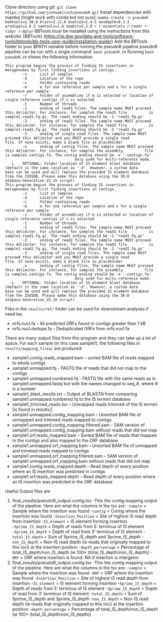 Clone directory using git: `git clone https://github.com/joshuakirsch/pseudoR.git`
Install dependencies with mamba [might work with conda but not sure]: 
`mamba create -n pseudoR bedtools=2.30.0 blast=2.12.0 bowtie2=2.4.5 mosdepth=0.3.3 prodigal=2.6.3 samtools=1.6 seqkit=2.2.0 r r-essentials r-readr r-tidyr r-dplyr`
BBTools must be installed using the instructions from this website: [BBTools] (https://jgi.doe.gov/data-and-tools/software-tools/bbtools/bb-tools-user-guide/installation-guide/)
Add the BBTools folder to your $PATH variable before running the pseudoR pipeline
pseudoR pipeline can be run with a single command:
`bash pseudoR.sh`
Running `bash pseudoR.sh` shows the following information:
```
This program begins the process of finding IS insertions in metagenomes by first finding insertions in contigs.
        -s      List of samples
        -d      Location of the repo
        -c      Folder containing reads
        -m      m for one reference per sample and s for a single reference per sample
        -r      Folder of assemblies if m is selected or location of single reference contigs if s is selected
        -t      Number of threads
        -1      ending of read1 files. The sample name MUST proceed this delimiter. For instance, for sample1 the read1 file          is sample1.read1.fq.gz. The read1 ending should be -1 'read1.fq.gz'
        -2      ending of read2 files. The sample name MUST proceed this delimiter. For instance, for sample1 the read2 file          is sample1.read2.fq.gz. The read1 ending should be -2 'read2.fq.gz'
        -3      ending of single read files. The sample name MUST proceed this delimiter and you MUST provide a single read          file. If none exists, make a blank file as placeholder
        -x      ending of contig files. The sample name MUST proceed this delimiter. For instance, for sample1 the assembly          file is sample1.contigs.fa. The contig ending should be -x '.contigs.fa'
                                Only used for multi-reference mode.
  -i    OPTIONAL: Folder location of IS element blast database (default is the same location as '-d'. However, a custom data         base can be used and will replace the provided IS element database from the ISOSDB. Please make this database using the IR-D         atabase-Generation_V2.sh script)
This program begins the process of finding IS insertions in metagenomes by first finding insertions in contigs.
        -s      List of samples
        -d      Location of the repo
        -c      Folder containing reads
        -m      m for one reference per sample and s for a single reference per sample
        -r      Folder of assemblies if m is selected or location of single reference contigs if s is selected
        -t      Number of threads
        -1      ending of read1 files. The sample name MUST proceed this delimiter. For instance, for sample1 the read1 file          is sample1.read1.fq.gz. The read1 ending should be -1 'read1.fq.gz'
        -2      ending of read2 files. The sample name MUST proceed this delimiter. For instance, for sample1 the read2 file          is sample1.read2.fq.gz. The read1 ending should be -2 'read2.fq.gz'
        -3      ending of single read files. The sample name MUST proceed this delimiter and you MUST provide a single read          file. If none exists, make a blank file as placeholder
        -x      ending of contig files. The sample name MUST proceed this delimiter. For instance, for sample1 the assembly          file is sample1.contigs.fa. The contig ending should be -x '.contigs.fa'
                                Only used for multi-reference mode.
  -i    OPTIONAL: Folder location of IS element blast database (default is the same location as '-d'. However, a custom data         base can be used and will replace the provided IS element database from the ISOSDB. Please make this database using the IR-D         atabase-Generation_V2.sh script)

```
Files in the `results/ref/` folder can be used for downstream analyses if need be:
* orfs.nucl.fa – All predicted ORFs found in contigs greater than 1 kB
* orfs.nucl.dedupe.fa – Deduplicated ORFs from orfs.nucl.fa

There are many output files from this program and they can take up a lot of space. For each sample (in this case sample1), the following files in `results/mapping_files/` are produced:
* sample1.contig.reads_mapped.bam – sorted BAM file of reads mapped to whole contigs
* sample1.unmapped.fq – FASTQ file of reads that did not map to the contigs
* sample1.unmapped.numbered.fq  - FASTQ file with the same reads as in sample1.unmapped.fastq but with the names changed to seq_#, where # is a number
* sample1_blast_results.txt – Output of BLASTN from comparing sample1.unmapped.numbered.fq  to the IS termini database
* sample1_trimmed_reads.tsv – Unmapped reads trimmed of the IS termini [is found in results/]
* sample1.unmapped.contig_mapping.bam – Unsorted BAM file of unmapped and trimmed reads mapped to contigs
* sample1.unmapped.contig_mapping.filtered.sam – SAM version of sample1.unmapped.contig_mapping.bam without reads that did not map
* sample1.orf.reads_mapped.bam – Sorted BAM file of reads that mapped to the contigs and also mapped to the ORF database
* sample1.unmapped.orf_mapping.bam – Unsorted BAM file of unmapped and trimmed reads mapped to contigs
* sample1.unmapped.orf_mapping.filtered.sam – SAM version of sample1.unmapped.orf_mapping.bam without reads that did not map
* sample1.contig.reads_mapped.depth – Read depth of every position where an IS insertion was predicted in contigs
* sample1.orf.reads_mapped.depth – Read depth of every position where an IS insertion was predicted in the ORF database

Useful Output files are 
1. final_results/pseudoR_output.contig.tsv
	-This the contig mapping output of the pipeline. Here are what the columns in the tsv are:
		-`sample` = Sample where the insertion was found
		-`contig` = Contig where the insertion was found
		-`Insertion_Position` = Site of highest IS read depth from insertion
		-`IS_element` = IS element forming insertion
		-`5prime_IS_depth` = Depth of reads from 5' terminus of IS element
		-`3prime_IS_depth` = Depth of read from 3' terminus of IS element
		-`total_IS_depth` = Sum of 5prime_IS_depth and 3prime_IS_depth
		-`non_IS_depth` = Non-IS read depth (ie reads that originally mapped to this loci) at the insertion position
		-`depth_percentage`  = Percentage of total_IS_depth/non_IS_depth (ie 100* (total_IS_depth/non_IS_depth))
		-`ORF` = ORF where insertion is found. NA if insertion is intergenic
1. final_results/pseudoR_output.contig.tsv
	-This the contig mapping output of the pipeline. Here are what the columns in the tsv are:
		-`sample` = Sample where the insertion was found
		-`ORF` = ORF where the insertion was found
		-`Insertion_Position` = Site of highest IS read depth from insertion
		-`IS_element` = IS element forming insertion
		-`5prime_IS_depth` = Depth of reads from 5' terminus of IS element
		-`3prime_IS_depth` = Depth of read from 3' terminus of IS element
		-`total_IS_depth` = Sum of 5prime_IS_depth and 3prime_IS_depth
		-`non_IS_depth` = Non-IS read depth (ie reads that originally mapped to this loci) at the insertion position
		-`depth_percentage`  = Percentage of total_IS_depth/non_IS_depth (ie 100* (total_IS_depth/non_IS_depth))